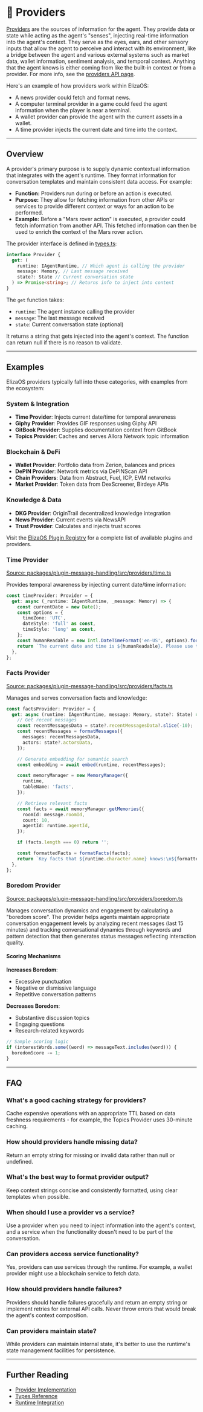 # 🔌 Providers

[Providers](/packages/core/src/providers.ts) are the sources of information for the agent. They provide data or state while acting as the agent's "senses", injecting real-time information into the agent's context. They serve as the eyes, ears, and other sensory inputs that allow the agent to perceive and interact with its environment, like a bridge between the agent and various external systems such as market data, wallet information, sentiment analysis, and temporal context. Anything that the agent knows is either coming from like the built-in context or from a provider. For more info, see the [providers API page](/api/interfaces/provider).

Here's an example of how providers work within ElizaOS:

- A news provider could fetch and format news.
- A computer terminal provider in a game could feed the agent information when the player is near a terminal.
- A wallet provider can provide the agent with the current assets in a wallet.
- A time provider injects the current date and time into the context.

---

## Overview

A provider's primary purpose is to supply dynamic contextual information that integrates with the agent's runtime. They format information for conversation templates and maintain consistent data access. For example:

- **Function:** Providers run during or before an action is executed.
- **Purpose:** They allow for fetching information from other APIs or services to provide different context or ways for an action to be performed.
- **Example:** Before a "Mars rover action" is executed, a provider could fetch information from another API. This fetched information can then be used to enrich the context of the Mars rover action.

The provider interface is defined in [types.ts](/packages/core/src/types.ts):

```typescript
interface Provider {
  get: (
    runtime: IAgentRuntime, // Which agent is calling the provider
    message: Memory, // Last message received
    state?: State // Current conversation state
  ) => Promise<string>; // Returns info to inject into context
}
```

The `get` function takes:

- `runtime`: The agent instance calling the provider
- `message`: The last message received
- `state`: Current conversation state (optional)

It returns a string that gets injected into the agent's context. The function can return null if there is no reason to validate.

---

## Examples

ElizaOS providers typically fall into these categories, with examples from the ecosystem:

### System & Integration

- **Time Provider**: Injects current date/time for temporal awareness
- **Giphy Provider**: Provides GIF responses using Giphy API
- **GitBook Provider**: Supplies documentation context from GitBook
- **Topics Provider**: Caches and serves Allora Network topic information

### Blockchain & DeFi

- **Wallet Provider**: Portfolio data from Zerion, balances and prices
- **DePIN Provider**: Network metrics via DePINScan API
- **Chain Providers**: Data from Abstract, Fuel, ICP, EVM networks
- **Market Provider**: Token data from DexScreener, Birdeye APIs

### Knowledge & Data

- **DKG Provider**: OriginTrail decentralized knowledge integration
- **News Provider**: Current events via NewsAPI
- **Trust Provider**: Calculates and injects trust scores

Visit the [ElizaOS Plugin Registry](https://github.com/elizaos-plugins/registry) for a complete list of available plugins and providers.

### Time Provider

[Source: packages/plugin-message-handling/src/providers/time.ts](/packages/plugin-message-handling/src/providers/time.ts)

Provides temporal awareness by injecting current date/time information:

```typescript
const timeProvider: Provider = {
  get: async (_runtime: IAgentRuntime, _message: Memory) => {
    const currentDate = new Date();
    const options = {
      timeZone: 'UTC',
      dateStyle: 'full' as const,
      timeStyle: 'long' as const,
    };
    const humanReadable = new Intl.DateTimeFormat('en-US', options).format(currentDate);
    return `The current date and time is ${humanReadable}. Please use this as your reference for any time-based operations or responses.`;
  },
};
```

### Facts Provider

[Source: packages/plugin-message-handling/src/providers/facts.ts](/packages/plugin-message-handling/src/providers/facts.ts)

Manages and serves conversation facts and knowledge:

```typescript
const factsProvider: Provider = {
  get: async (runtime: IAgentRuntime, message: Memory, state?: State) => {
    // Get recent messages
    const recentMessagesData = state?.recentMessagesData?.slice(-10);
    const recentMessages = formatMessages({
      messages: recentMessagesData,
      actors: state?.actorsData,
    });

    // Generate embedding for semantic search
    const embedding = await embed(runtime, recentMessages);

    const memoryManager = new MemoryManager({
      runtime,
      tableName: 'facts',
    });

    // Retrieve relevant facts
    const facts = await memoryManager.getMemories({
      roomId: message.roomId,
      count: 10,
      agentId: runtime.agentId,
    });

    if (facts.length === 0) return '';

    const formattedFacts = formatFacts(facts);
    return `Key facts that ${runtime.character.name} knows:\n${formattedFacts}`;
  },
};
```

### Boredom Provider

[Source: packages/plugin-message-handling/src/providers/boredom.ts](/packages/plugin-message-handling/src/providers/boredom.ts)

Manages conversation dynamics and engagement by calculating a "boredom score". The provider helps agents maintain appropriate conversation engagement levels by analyzing recent messages (last 15 minutes) and tracking conversational dynamics through keywords and pattern detection that then generates status messages reflecting interaction quality.

#### Scoring Mechanisms

**Increases Boredom**:

- Excessive punctuation
- Negative or dismissive language
- Repetitive conversation patterns

**Decreases Boredom**:

- Substantive discussion topics
- Engaging questions
- Research-related keywords

```typescript
// Sample scoring logic
if (interestWords.some((word) => messageText.includes(word))) {
  boredomScore -= 1;
}
```

---

## FAQ

### What's a good caching strategy for providers?

Cache expensive operations with an appropriate TTL based on data freshness requirements - for example, the Topics Provider uses 30-minute caching.

### How should providers handle missing data?

Return an empty string for missing or invalid data rather than null or undefined.

### What's the best way to format provider output?

Keep context strings concise and consistently formatted, using clear templates when possible.

### When should I use a provider vs a service?

Use a provider when you need to inject information into the agent's context, and a service when the functionality doesn't need to be part of the conversation.

### Can providers access service functionality?

Yes, providers can use services through the runtime. For example, a wallet provider might use a blockchain service to fetch data.

### How should providers handle failures?

Providers should handle failures gracefully and return an empty string or implement retries for external API calls. Never throw errors that would break the agent's context composition.

### Can providers maintain state?

While providers can maintain internal state, it's better to use the runtime's state management facilities for persistence.

---

## Further Reading

- [Provider Implementation](/packages/core/src/providers.ts)
- [Types Reference](/packages/core/src/types.ts)
- [Runtime Integration](/packages/core/src/runtime.ts)
